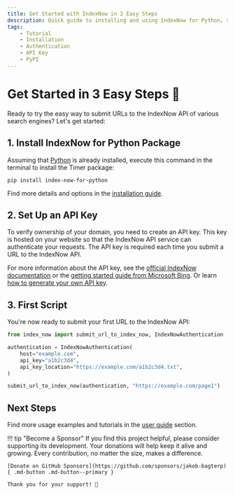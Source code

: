 ```yaml
---
title: Get Started with IndexNow in 2 Easy Steps
description: Quick guide to installing and using IndexNow for Python, so you can submit your first URLs within minutes. Includes code examples for beginners and advanced users.
tags:
    - Tutorial
    - Installation
    - Authentication
    - API Key
    - PyPI
---
```


# Get Started in 3 Easy Steps 🚀
Ready to try the easy way to submit URLs to the IndexNow API of various search engines? Let's get started:

## 1. Install IndexNow for Python Package
Assuming that [Python](https://www.python.org/) is already installed, execute this command in the terminal to install the Timer package:

```shell title=""
pip install index-now-for-python
```

Find more details and options in the [installation guide](installation.md).

## 2. Set Up an API Key
To verify ownership of your domain, you need to create an API key. This key is hosted on your website so that the IndexNow API service can authenticate your requests. The API key is required each time you submit a URL to the IndexNow API.

For more information about the API key, see the [official IndexNow documentation](https://www.indexnow.org/api-key) or the [getting started guide from Microsoft Bing](https://www.bing.com/indexnow/getstarted#implementation). Or learn [how to generate your own API key](../user-guide/tips-and-tricks/generate-api-keys.md).

## 3. First Script
You're now ready to submit your first URL to the IndexNow API:

```python linenums="1"
from index_now import submit_url_to_index_now, IndexNowAuthentication

authentication = IndexNowAuthentication(
    host="example.com",
    api_key="a1b2c3d4",
    api_key_location="https://example.com/a1b2c3d4.txt",
)

submit_url_to_index_now(authentication, "https://example.com/page1")
```

## Next Steps
Find more usage examples and tutorials in the [user guide](../user-guide/index.md) section.

!!! tip "Become a Sponsor"
    If you find this project helpful, please consider supporting its development. Your donations will help keep it alive and growing. Every contribution, no matter the size, makes a difference.

    [Donate on GitHub Sponsors](https://github.com/sponsors/jakob-bagterp){ .md-button .md-button--primary }

    Thank you for your support! 🙌

